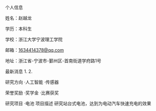 个人信息

姓名：赵越龙

学历：本科生

学校：浙江大学宁波理工学院

邮箱：1634414378@qq.com

地址：浙江省-宁波市-鄞州区-首南街道学府路1号

最新消息
1.
2.

研究方向
·人工智能
·传感器

荣誉奖励
·奖学金
·比赛获奖

研究项目
·电池
项目描述
研究站台式电池，达到为电动汽车快速充电的效果
